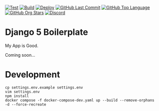 [![Test](https://img.shields.io/github/actions/workflow/status/smashedr/django5-boiler/test.yaml?logo=github&logoColor=white&label=test)](https://github.com/smashedr/django5-boiler/actions/workflows/test.yaml)
[![Build](https://img.shields.io/github/actions/workflow/status/smashedr/django5-boiler/build.yaml?logo=github&logoColor=white&label=build)](https://github.com/smashedr/django5-boiler/actions/workflows/build.yaml)
[![Deploy](https://img.shields.io/github/actions/workflow/status/smashedr/django5-boiler/deploy.yaml?logo=github&logoColor=white&label=deploy)](https://github.com/smashedr/django5-boiler/actions/workflows/deploy.yaml)
[![GitHub Last Commit](https://img.shields.io/github/last-commit/smashedr/django5-boiler?logo=github&logoColor=white&label=updated)](https://github.com/smashedr/django5-boiler/graphs/commit-activity)
[![GitHub Top Language](https://img.shields.io/github/languages/top/smashedr/django5-boiler?logo=htmx&logoColor=white)](https://github.com/smashedr/django5-boiler)
[![GitHub Org Stars](https://img.shields.io/github/stars/cssnr?style=flat&logo=github&logoColor=white)](https://cssnr.github.io/)
[![Discord](https://img.shields.io/discord/899171661457293343?logo=discord&logoColor=white&label=discord&color=7289da)](https://discord.gg/wXy6m2X8wY)

# Django 5 Boilerplate

My App is Good.

Coming soon...

# Development

```shell
cp settings.env.example settings.env
vim settings.env
npm install
docker compose -f docker-compose-dev.yaml up --build --remove-orphans -d --force-recreate
```
